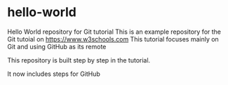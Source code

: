 # hello-world
Hello World repository for Git tutorial
This is an example repository for the Git tutoial on https://www.w3schools.com
This tutorial focuses mainly on Git and using GitHub as its remote

This repository is built step by step in the tutorial.

It now includes steps for GitHub

